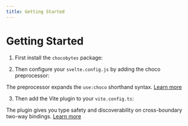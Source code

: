 ```yaml
---
title: Getting Started
---
```


<script lang="ts">
  import Highlighter from "$components/Highlighter.svelte";
</script>

# Getting Started

1. First install the `chocobytes` package:

<Highlighter file="./install.sh" />


2. Then configure your `svelte.config.js` by adding the choco preprocessor:

<Highlighter file="./preprocessor.js" />

The preprocessor expands the `use:choco` shorthand syntax. [Learn more](/guides/preprocessor)

3. Then add the Vite plugin to your `vite.config.ts`:

<Highlighter file="./plugin.ts" />

The plugin gives you type safety and discoverability on cross-boundary two-way bindings. [Learn more](/guides/plugin)